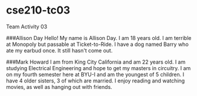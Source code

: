 # cse210-tc03

Team Activity 03

###Allison Day
Hello! My name is Allison Day. I am 18 years old. I am terrible at Monopoly but passable at Ticket-to-Ride. I have a dog named Barry who ate my earbud once. It still hasn't come out.

###Mark Howard
I am from King City California and am 22 years old.  I am
studying Electrical Engineering and hope to get my masters
in circuitry.  I am on my fourth semester here at BYU-I and
am the youngest of 5 children.  I have 4 older sisters, 3 
of which are married.  I enjoy reading and watching movies,
as well as hanging out with friends.
